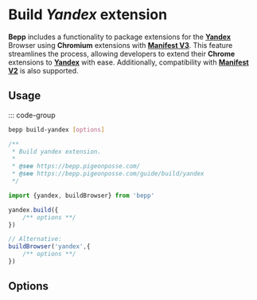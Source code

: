 # Build _Yandex_ extension

**Bepp** includes a functionality to package extensions for the [**Yandex**](https://browser.yandex.com/) Browser using **Chromium** extensions with [**Manifest V3**](https://developer.chrome.com/docs/extensions/reference/manifest). This feature streamlines the process, allowing developers to extend their **Chrome** extensions to [**Yandex**](https://browser.yandex.com/) with ease.
Additionally, compatibility with [**Manifest V2**](<https://developer.chrome.com/docs/extensions/mv2>) is also supported.

## Usage

::: code-group

```bash
bepp build-yandex [options]
```

```js
/**
 * Build yandex extension.
 * 
 * @see https://bepp.pigeonposse.com/
 * @see https://bepp.pigeonposse.com/guide/build/yandex
 */

import {yandex, buildBrowser} from 'bepp'

yandex.build({
    /** options **/
})

// Alternative:
buildBrowser('yandex',{
    /** options **/
})
```

## Options

<!--@include: ../../partials/build-browser-chromium-input.md-->
<!--@include: ../../partials/build-browser-chromium-input-2.md-->
<!--@include: ../../partials/build-browser-shared.md-->
<!--@include: ../../partials/options-shared.md-->
